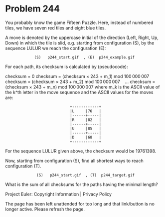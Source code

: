 #   Problem 244

   You probably know the game Fifteen Puzzle. Here, instead of numbered
   tiles, we have seven red tiles and eight blue tiles.

   A move is denoted by the uppercase initial of the direction (Left, Right,
   Up, Down) in which the tile is slid, e.g. starting from configuration (S),
   by the sequence LULUR we reach the configuration (E):

                 (S)   p244_start.gif  , (E)  p244_example.gif 

   For each path, its checksum is calculated by (pseudocode):

   checksum = 0
   checksum = (checksum × 243 + m_1) mod 100 000 007
   checksum = (checksum × 243 + m_2) mod 100 000 007
      …
   checksum = (checksum × 243 + m_n) mod 100 000 007
   where m_k is the ASCII value of the k^th letter in the move sequence and
   the ASCII values for the moves are:

                                 +------------+
                                 |L     |76   |
                                 |------+-----|
                                 |R     |82   |
                                 |------+-----|
                                 |U     |85   |
                                 |------+-----|
                                 |D     |68   |
                                 +------------+

   For the sequence LULUR given above, the checksum would be 19761398.

   Now, starting from configuration (S), find all shortest ways to reach
   configuration (T).

                  (S)   p244_start.gif  , (T)  p244_target.gif 

   What is the sum of all checksums for the paths having the minimal length?

   Project Euler: Copyright Information | Privacy Policy

   The page has been left unattended for too long and that link/button is no
   longer active. Please refresh the page.
